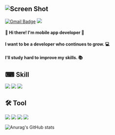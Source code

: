 ## ![Screen Shot](https://user-images.githubusercontent.com/97172637/158420841-154f7784-6006-4ed4-a690-03a21ab1544b.png) 




[![Gmail Badge](https://img.shields.io/badge/Gmail-D14836?style=flat&logo=Gmail&logoColor=white)](mailto:ghksrb1226@gmail.com)
<a href=https://kyuu.tistory.com target="_blank"><img src="https://img.shields.io/badge/Blog-09B3AF?style=flat&logo=Storyblok&logoColor=000000"/></a>

#### 👋 Hi there! I'm mobile app developer  🚀
#### I want to be a developer who continues to grow. 💻
#### I'll study hard to improve my skills. 📚



  
  

## ⌨ Skill
  
  

<div align:left>
  <img src="https://img.shields.io/badge/iOS-000000?style=flat&logo=iOS&logoColor=white"/> 
<img src="https://img.shields.io/badge/Swift-F05138?style=flat&logo=Swift&logoColor=white"/>
<img src="https://img.shields.io/badge/html-E34F26?style=flat&logo-badge&logo=html5&logoColor=white">

</div>


## 🛠 Tool

<div align:left>
<img src="https://img.shields.io/badge/Xcode-147EFB?style=flat&logo=Xcode&logoColor=ffffff"/> 
<img src="https://img.shields.io/badge/Git-F05032?style=flat&logo=Git&logoColor=ffffff"/> 
<img src="https://img.shields.io/badge/Notion-ffffff?style=flat&logo=Notion&logoColor=333333"/>
  <img src="https://img.shields.io/badge/github-181717?style=flat&logo-badge&logo=github&logoColor=white">
</div>

![Anurag's GitHub stats](https://github-readme-stats.vercel.app/api?username=hwankyuu&theme=tokyonight&show_icons=true)


<!--
**hwankyuu/hwankyuu** is a ✨ _special_ ✨ repository because its `README.md` (this file) appears on your GitHub profile.


Here are some ideas to get you started:

- 🔭 I’m currently working on ...
- 🌱 I’m currently learning ...
- 👯 I’m looking to collaborate on ...
- 🤔 I’m looking for help with ...
- 💬 Ask me about ...
- 📫 How to reach me: ...
- 😄 Pronouns: ...
- ⚡ Fun fact: ...
-->
